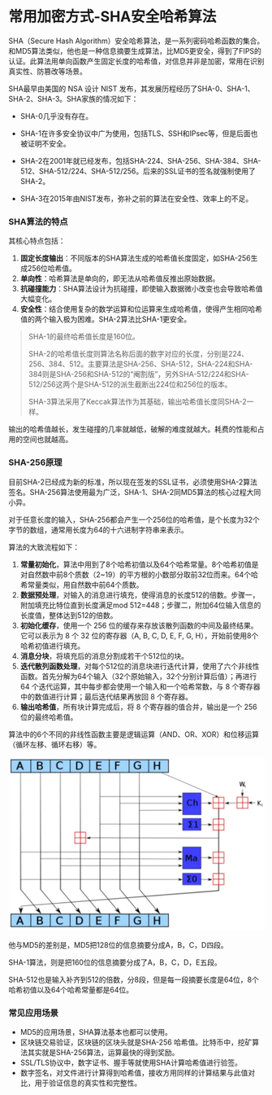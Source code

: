 # 常用加密方式-SHA安全哈希算法

SHA（Secure Hash Algorithm）安全哈希算法，是一系列密码哈希函数的集合。和MD5算法类似，他也是一种信息摘要生成算法，比MD5更安全，得到了FIPS的认证。此算法用单向函数产生固定长度的哈希值，对信息并非是加密，常用在识别真实性、防篡改等场景。

SHA最早由美国的 NSA 设计 NIST 发布，其发展历程经历了SHA-0、SHA-1、SHA-2、SHA-3。SHA家族的情况如下：

- SHA-0几乎没有存在。

- SHA-1在许多安全协议中广为使用，包括TLS、SSH和IPsec等，但是后面也被证明不安全。

- SHA-2在2001年就已经发布，包括SHA-224、SHA-256、SHA-384、SHA-512、SHA-512/224、SHA-512/256。后来的SSL证书的签名就强制使用了SHA-2。
- SHA-3在2015年由NIST发布，弥补之前的算法在安全性、效率上的不足。

### SHA算法的特点

其核心特点包括：

1. **固定长度输出**：不同版本的SHA算法生成的哈希值长度固定，如SHA-256生成256位哈希值。
2. **单向性**：哈希算法是单向的，即无法从哈希值反推出原始数据。
3. **抗碰撞能力**：SHA算法设计为抗碰撞，即使输入数据微小改变也会导致哈希值大幅变化。
4. **安全性**：结合使用复杂的数学运算和位运算来生成哈希值，使得产生相同哈希值的两个输入极为困难。SHA-2算法比SHA-1更安全。

> SHA-1的最终哈希值长度是160位。
>
> SHA-2的哈希值长度则算法名称后面的数字对应的长度，分别是224、256、384、512。主要算法是SHA-256、SHA-512，SHA-224和SHA-384则是SHA-256和SHA-512的“阉割版”，另外SHA-512/224和SHA-512/256这两个是SHA-512的派生截断出224位和256位的版本。
>
> SHA-3算法采用了Keccak算法作为其基础，输出哈希值长度同SHA-2一样。

输出的哈希值越长，发生碰撞的几率就越低，破解的难度就越大。耗费的性能和占用的空间也就越高。

### SHA-256原理

目前SHA-2已经成为新的标准，所以现在签发的SSL证书，必须使用SHA-2算法签名。SHA-256算法使用最为广泛，SHA-1、SHA-2同MD5算法的核心过程大同小异。

对于任意长度的输入，SHA-256都会产生一个256位的哈希值，是个长度为32个字节的数组，通常用长度为64的十六进制字符串来表示。

算法的大致流程如下：

1. **常量初始化**，算法中用到了8个哈希初值以及64个哈希常量。8个哈希初值是对自然数中前8个质数（2~19）的平方根的小数部分取前32位而来。64个哈希常量类似，用自然数中前64个质数。
2. **数据预处理**，对输入的消息进行填充，使得消息的长度512的倍数。步骤一，附加填充比特位直到长度满足mod 512=448；步骤二，附加64位输入信息的长度值，整体达到512的倍数。
3. **初始化缓存**，使用一个 256 位的缓存来存放该散列函数的中间及最终结果。它可以表示为 8 个 32 位的寄存器（A, B, C, D, E, F, G, H），开始前使用8个哈希初值进行填充。
4. **消息分块**，将填充后的消息分割成若干个512位的块。
5. **迭代散列函数处理**，对每个512位的消息块进行迭代计算，使用了六个非线性函数。首先分解为64个输入（32个原始输入，32个分别计算后值）；再进行64 个迭代运算，其中每步都会使用一个输入和一个哈希常数，与 8 个寄存器中的数值进行计算；最后迭代结果再放回 8 个寄存器。
6. **输出哈希值**，所有块计算完成后，将 8 个寄存器的值合并，输出是一个 256 位的最终哈希值。

算法中的6个不同的非线性函数主要是逻辑运算（AND、OR、XOR）和位移运算（循环左移、循环右移）等。

![sha256_alg](sha256_alg.png)

他与MD5的差别是，MD5把128位的信息摘要分成A，B，C，D四段。

SHA-1算法，则是把160位的信息摘要分成了A，B，C，D，E五段。

SHA-512也是输入补齐到512的倍数，分8段，但是每一段摘要长度是64位，8个哈希初值以及64个哈希常量都是64位。

### 常见应用场景

- MD5的应用场景，SHA算法基本也都可以使用。
- 区块链交易验证，区块链的区块头就是SHA-256 哈希值。比特币中，挖矿算法其实就是SHA-256算法，运算最快的得到奖励。
- SSL/TLS协议中，数字证书、握手等就使用SHA计算哈希值进行验签。
- 数字签名，对文件进行计算得到哈希值，接收方用同样的计算结果与此值对比，用于验证信息的真实性和完整性。
